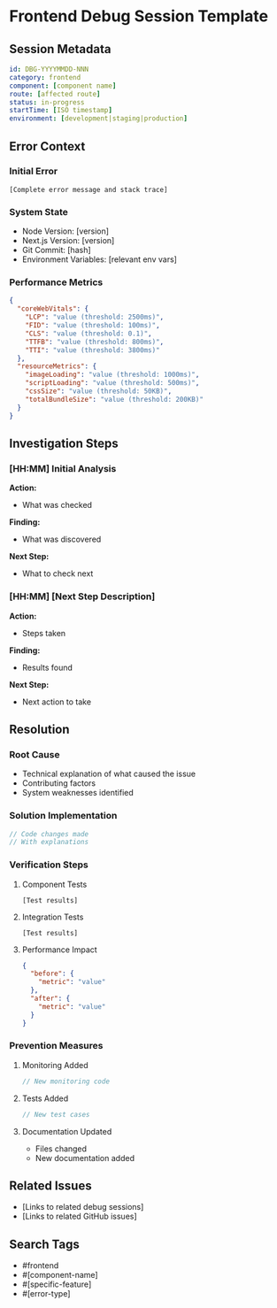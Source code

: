 # Frontend Debug Session Template

## Session Metadata
```yaml
id: DBG-YYYYMMDD-NNN
category: frontend
component: [component name]
route: [affected route]
status: in-progress
startTime: [ISO timestamp]
environment: [development|staging|production]
```

## Error Context
### Initial Error
```
[Complete error message and stack trace]
```

### System State
- Node Version: [version]
- Next.js Version: [version]
- Git Commit: [hash]
- Environment Variables: [relevant env vars]

### Performance Metrics
```json
{
  "coreWebVitals": {
    "LCP": "value (threshold: 2500ms)",
    "FID": "value (threshold: 100ms)",
    "CLS": "value (threshold: 0.1)",
    "TTFB": "value (threshold: 800ms)",
    "TTI": "value (threshold: 3800ms)"
  },
  "resourceMetrics": {
    "imageLoading": "value (threshold: 1000ms)",
    "scriptLoading": "value (threshold: 500ms)",
    "cssSize": "value (threshold: 50KB)",
    "totalBundleSize": "value (threshold: 200KB)"
  }
}
```

## Investigation Steps

### [HH:MM] Initial Analysis
**Action:**
- What was checked

**Finding:**
- What was discovered

**Next Step:**
- What to check next

### [HH:MM] [Next Step Description]
**Action:**
- Steps taken

**Finding:**
- Results found

**Next Step:**
- Next action to take

## Resolution

### Root Cause
- Technical explanation of what caused the issue
- Contributing factors
- System weaknesses identified

### Solution Implementation
```typescript
// Code changes made
// With explanations
```

### Verification Steps
1. Component Tests
   ```
   [Test results]
   ```

2. Integration Tests
   ```
   [Test results]
   ```

3. Performance Impact
   ```json
   {
     "before": {
       "metric": "value"
     },
     "after": {
       "metric": "value"
     }
   }
   ```

### Prevention Measures
1. Monitoring Added
   ```typescript
   // New monitoring code
   ```

2. Tests Added
   ```typescript
   // New test cases
   ```

3. Documentation Updated
   - Files changed
   - New documentation added

## Related Issues
- [Links to related debug sessions]
- [Links to related GitHub issues]

## Search Tags
- #frontend
- #[component-name]
- #[specific-feature]
- #[error-type]
